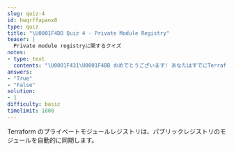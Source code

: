 ```yaml
---
slug: quiz-4
id: hwqrffapanx8
type: quiz
title: "\U0001F4DD Quiz 4 - Private Module Registry"
teaser: |
  Private module registryに関するクイズ
notes:
- type: text
  contents: "\U0001F431‍\U0001F4BB おめでとうございます! あなたはすでにTerraform cloud忍者レベルです！"
answers:
- "True"
- "False"
solution:
- 1
difficulty: basic
timelimit: 1800
---
```

Terraform のプライベートモジュールレジストリは、パブリックレジストリのモジュールを自動的に同期します。
